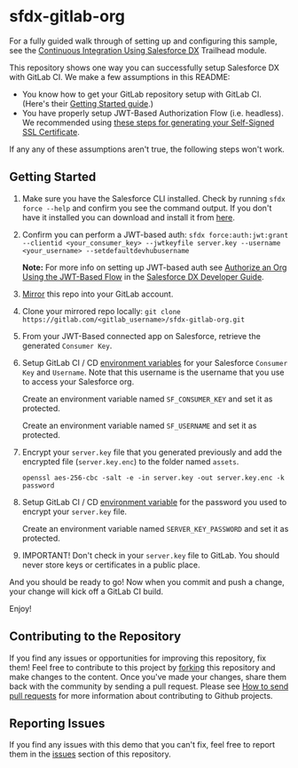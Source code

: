 # sfdx-gitlab-org

For a fully guided walk through of setting up and configuring this sample, see the [Continuous Integration Using Salesforce DX](https://trailhead.salesforce.com/modules/sfdx_travis_ci) Trailhead module.

This repository shows one way you can successfully setup Salesforce DX with GitLab CI. We make a few assumptions in this README:

- You know how to get your GitLab repository setup with GitLab CI. (Here's their [Getting Started guide](https://docs.gitlab.com/ee/ci/README.html).)
- You have properly setup JWT-Based Authorization Flow (i.e. headless). We recommended using [these steps for generating your Self-Signed SSL Certificate](https://devcenter.heroku.com/articles/ssl-certificate-self). 

If any any of these assumptions aren't true, the following steps won't work.

## Getting Started

1) Make sure you have the Salesforce CLI installed. Check by running `sfdx force --help` and confirm you see the command output. If you don't have it installed you can download and install it from [here](https://developer.salesforce.com/tools/sfdxcli).

2) Confirm you can perform a JWT-based auth: `sfdx force:auth:jwt:grant --clientid <your_consumer_key> --jwtkeyfile server.key --username <your_username> --setdefaultdevhubusername`

   **Note:** For more info on setting up JWT-based auth see [Authorize an Org Using the JWT-Based Flow](https://developer.salesforce.com/docs/atlas.en-us.sfdx_dev.meta/sfdx_dev/sfdx_dev_auth_jwt_flow.htm) in the [Salesforce DX Developer Guide](https://developer.salesforce.com/docs/atlas.en-us.sfdx_dev.meta/sfdx_dev).

3) [Mirror](https://docs.gitlab.com/ee/workflow/repository_mirroring.html) this repo into your GitLab account.

4) Clone your mirrored repo locally: `git clone https://gitlab.com/<gitlab_username>/sfdx-gitlab-org.git`

5) From your JWT-Based connected app on Salesforce, retrieve the generated `Consumer Key`.

6) Setup GitLab CI / CD [environment variables](https://gitlab.com/help/ci/variables/README#variables) for your Salesforce `Consumer Key` and `Username`. Note that this username is the username that you use to access your Salesforce org.

    Create an environment variable named `SF_CONSUMER_KEY` and set it as protected.

    Create an environment variable named `SF_USERNAME` and set it as protected.

7) Encrypt your `server.key` file that you generated previously and add the encrypted file (`server.key.enc`) to the folder named `assets`.

    `openssl aes-256-cbc -salt -e -in server.key -out server.key.enc -k password`

8) Setup GitLab CI / CD [environment variable](https://gitlab.com/help/ci/variables/README#variables) for the password you used to encrypt your `server.key` file.

    Create an environment variable named `SERVER_KEY_PASSWORD` and set it as protected.

9) IMPORTANT! Don't check in your `server.key` file to GitLab. You should never store keys or certificates in a public place.
 
And you should be ready to go! Now when you commit and push a change, your change will kick off a GitLab CI build.

Enjoy!

## Contributing to the Repository ###

If you find any issues or opportunities for improving this repository, fix them!  Feel free to contribute to this project by [forking](http://help.github.com/fork-a-repo/) this repository and make changes to the content.  Once you've made your changes, share them back with the community by sending a pull request. Please see [How to send pull requests](http://help.github.com/send-pull-requests/) for more information about contributing to Github projects.

## Reporting Issues ###

If you find any issues with this demo that you can't fix, feel free to report them in the [issues](https://github.com/forcedotcom/sfdx-gitlab-org/issues) section of this repository.